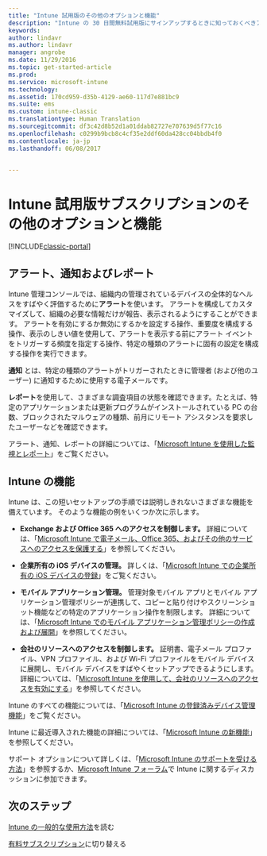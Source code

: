 ```yaml
---
title: "Intune 試用版のその他のオプションと機能"
description: "Intune の 30 日間無料試用版にサインアップするときに知っておくべきアラート、通知、レポートと、一般的な Intune 機能についての説明"
keywords: 
author: lindavr
ms.author: lindavr
manager: angrobe
ms.date: 11/29/2016
ms.topic: get-started-article
ms.prod: 
ms.service: microsoft-intune
ms.technology: 
ms.assetid: 170cd959-d35b-4129-ae60-117d7e881bc9
ms.suite: ems
ms.custom: intune-classic
ms.translationtype: Human Translation
ms.sourcegitcommit: df3c42d8b52d1a01ddab82727e707639d5f77c16
ms.openlocfilehash: c0299b9bcb8c4cf35e2ddf60da428cc04bbdb4f0
ms.contentlocale: ja-jp
ms.lasthandoff: 06/08/2017


---
```


# <a name="other-options-and-extras-for-intune-evaluation-subscriptions"></a>Intune 試用版サブスクリプションのその他のオプションと機能

[!INCLUDE[classic-portal](../includes/classic-portal.md)]

## <a name="alerts-notifications-and-reports"></a>アラート、通知およびレポート
Intune 管理コンソールでは、組織内の管理されているデバイスの全体的なヘルスをすばやく評価するために**アラート**を使います。 アラートを構成してカスタマイズして、組織の必要な情報だけが報告、表示されるようにすることができます。 アラートを有効にするか無効にするかを設定する操作、重要度を構成する操作、表示のしきい値を使用して、アラートを表示する前にアラート イベントをトリガーする頻度を指定する操作、特定の種類のアラートに固有の設定を構成する操作を実行できます。

**通知** とは、特定の種類のアラートがトリガーされたときに管理者 (および他のユーザー) に通知するために使用する電子メールです。

**レポート**を使用して、さまざまな調査項目の状態を確認できます。たとえば、特定のアプリケーションまたは更新プログラムがインストールされている PC の台数、ブロックされたマルウェアの種類、前月にリモート アシスタンスを要求したユーザーなどを確認できます。

アラート、通知、レポートの詳細については、「[Microsoft Intune を使用した監視とレポート](/intune-classic/Deploy-Use/monitoring-and-reports-with-microsoft-intune)」をご覧ください。

## <a name="intune-capabilities"></a>Intune の機能
Intune は、この短いセットアップの手順では説明しきれないさまざまな機能を備えています。 そのような機能の例をいくつか次に示します。

-   **Exchange および Office 365 へのアクセスを制御します。** 詳細については、「[Microsoft Intune で電子メール、Office 365、およびその他のサービスへのアクセスを保護する](/intune-classic/deploy-use/restrict-access-to-email-and-o365-services-with-microsoft-intune)」を参照してください。

-   **企業所有の iOS デバイスの管理。** 詳しくは、「[Microsoft Intune での企業所有の iOS デバイスの登録](/intune-classic/Deploy-Use/enroll-corporate-owned-ios-devices-in-microsoft-intune)」をご覧ください。

-   **モバイル アプリケーション管理。** 管理対象モバイル アプリとモバイル アプリケーション管理ポリシーが連携して、コピーと貼り付けやスクリーンショット機能などの特定のアプリケーション操作を制限します。 詳細については、「[Microsoft Intune でのモバイル アプリケーション管理ポリシーの作成および展開](/intune-classic/Deploy-Use/manage-internet-access-using-managed-browser-policies)」を参照してください。

-   **会社のリソースへのアクセスを制御します。** 証明書、電子メール プロファイル、VPN プロファイル、および Wi-Fi プロファイルをモバイル デバイスに展開し、モバイル デバイスをすばやくセットアップできるようにします。 詳細については、「[Microsoft Intune を使用して、会社のリソースへのアクセスを有効にする](/intune-classic/Deploy-Use/enable-access-to-company-resources-with-microsoft-intune)」を参照してください。

Intune のすべての機能については、「[Microsoft Intune の登録済みデバイス管理機能](/intune-classic/get-started/mobile-device-management-capabilities-in-microsoft-intune)」をご覧ください。

Intune に最近導入された機能の詳細については、「[Microsoft Intune の新機能](/intune-classic/whats-new/whats-new-in-microsoft-intune)」を参照してください。

サポート オプションについて詳しくは、「[Microsoft Intune のサポートを受ける方法](/intune-classic/Troubleshoot/how-to-get-support-for-microsoft-intune)」を参照するか、[Microsoft Intune フォーラム](https://social.technet.microsoft.com/Forums/en-US/home?forum=microsoftintuneprod)で Intune に関するディスカッションに参加できます。

## <a name="next-steps"></a>次のステップ
[Intune の一般的な使用方法](/intune/common-scenarios)を読む

[有料サブスクリプション](get-started-with-a-30-day-trial-of-microsoft-intune-step-7.md)に切り替える

